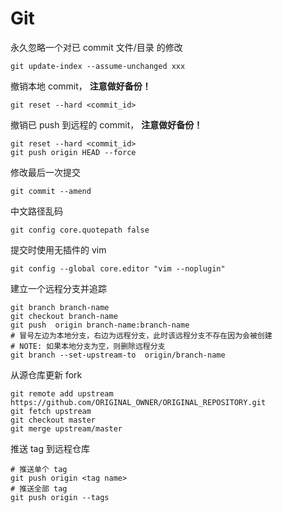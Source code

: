Git
===

永久忽略一个对已 commit 文件/目录 的修改

    git update-index --assume-unchanged xxx

撤销本地 commit， **注意做好备份！**

    git reset --hard <commit_id>

撤销已 push 到远程的 commit， **注意做好备份！**

    git reset --hard <commit_id>
    git push origin HEAD --force

修改最后一次提交

    git commit --amend

中文路径乱码

    git config core.quotepath false

提交时使用无插件的 vim

    git config --global core.editor "vim --noplugin"

建立一个远程分支并追踪

    git branch branch-name
    git checkout branch-name
    git push  origin branch-name:branch-name
    # 冒号左边为本地分支，右边为远程分支，此时该远程分支不存在因为会被创建
    # NOTE: 如果本地分支为空，则删除远程分支
    git branch --set-upstream-to  origin/branch-name

从源仓库更新 fork

    git remote add upstream https://github.com/ORIGINAL_OWNER/ORIGINAL_REPOSITORY.git
    git fetch upstream
    git checkout master
    git merge upstream/master

推送 tag 到远程仓库

    # 推送单个 tag
    git push origin <tag name>
    # 推送全部 tag
    git push origin --tags
